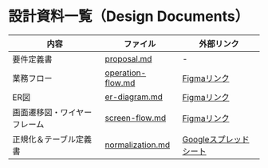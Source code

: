 # 設計資料一覧（Design Documents）

| 内容 | ファイル | 外部リンク |
|------|-----------|------------|
| 要件定義書 | [proposal.md](./_proposal.md) | - |
| 業務フロー | [operation-flow.md](./operation-flow.md) | [Figmaリンク](https://www.figma.com/board/BrIrrW1wDFhQmAedVyxW4y/logi-balance%E6%A5%AD%E5%8B%99%E3%83%95%E3%83%AD%E3%83%BC?t=2Sw7okRuqk7S48pW-0) |
| ER図 | [er-diagram.md](./er-diagram.md) | [Figmaリンク](https://www.figma.com/board/DWUuwBvil50X3Smr8qj4By/logi-balanceER%E5%9B%B3?t=2Sw7okRuqk7S48pW-0) |
| 画面遷移図・ワイヤーフレーム | [screen-flow.md](./screen-flow.md) | [Figmaリンク](https://www.figma.com/design/TeIR5e6yY2ChlClInufj6u/Logi-Balance%E7%94%BB%E9%9D%A2%E9%81%B7%E7%A7%BB%E5%9B%B3%E3%83%BB%E3%83%AF%E3%82%A4%E3%83%A4%E3%83%BC%E3%83%95%E3%83%AC%E3%83%BC%E3%83%A0?node-id=0-1&p=f&t=zViXS6lR5jI95D5Q-0) |
| 正規化＆テーブル定義書 | [normalization.md](./normalization.md) | [Googleスプレッドシート](https://docs.google.com/spreadsheets/d/18MUgu6UFOCHBFEV2al9iTdLlxyG6FMb1HsRVFyfzZMM/edit?gid=2011573313#gid=2011573313) |
